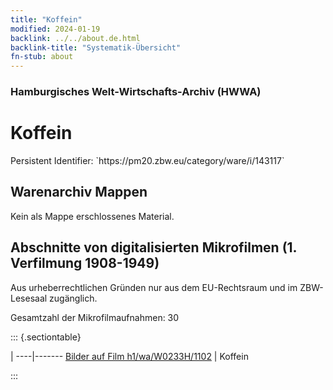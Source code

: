 ```yaml
---
title: "Koffein"
modified: 2024-01-19
backlink: ../../about.de.html
backlink-title: "Systematik-Übersicht"
fn-stub: about
---
```


### Hamburgisches Welt-Wirtschafts-Archiv (HWWA)

# Koffein

<div class="hint">Persistent Identifier: `https://pm20.zbw.eu/category/ware/i/143117`</div>







## Warenarchiv Mappen





Kein als Mappe erschlossenes Material.



<a id="filmsections" />

## Abschnitte von digitalisierten Mikrofilmen (1. Verfilmung 1908-1949)

<p>Aus urheberrechtlichen Gründen nur aus dem EU-Rechtsraum und im ZBW-Lesesaal zugänglich.</p>


<p>Gesamtzahl der Mikrofilmaufnahmen: 30</p>





::: {.sectiontable}

 | 
----|-------
<a class="btn" href="https://pm20.zbw.eu/film/h1/wa/W0233H/1102" rel="nofollow">Bilder auf Film h1/wa/W0233H/1102</a> | Koffein


:::
















